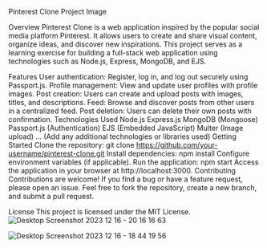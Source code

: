 Pinterest Clone
Project Image

Overview
Pinterest Clone is a web application inspired by the popular social media platform Pinterest. It allows users to create and share visual content, organize ideas, and discover new inspirations. This project serves as a learning exercise for building a full-stack web application using technologies such as Node.js, Express, MongoDB, and EJS.

Features
User authentication: Register, log in, and log out securely using Passport.js.
Profile management: View and update user profiles with profile images.
Post creation: Users can create and upload posts with images, titles, and descriptions.
Feed: Browse and discover posts from other users in a centralized feed.
Post deletion: Users can delete their own posts with confirmation.
Technologies Used
Node.js
Express.js
MongoDB (Mongoose)
Passport.js (Authentication)
EJS (Embedded JavaScript)
Multer (Image upload)
... (Add any additional technologies or libraries used)
Getting Started
Clone the repository: git clone https://github.com/your-username/pinterest-clone.git
Install dependencies: npm install
Configure environment variables (if applicable).
Run the application: npm start
Access the application in your browser at http://localhost:3000.
Contributing
Contributions are welcome! If you find a bug or have a feature request, please open an issue. Feel free to fork the repository, create a new branch, and submit a pull request.

License
This project is licensed under the MIT License.
![Desktop Screenshot 2023 12 16 - 20 16 16 63](https://github.com/Adil0710/Pinterest-Clone/assets/91872021/1164d259-760d-4f08-98ed-f5c9774f63d5)



![Desktop Screenshot 2023 12 16 - 18 44 19 56](https://github.com/Adil0710/Pinterest-Clone/assets/91872021/187cc68e-205c-46df-b2f6-cc618edd4c46)
